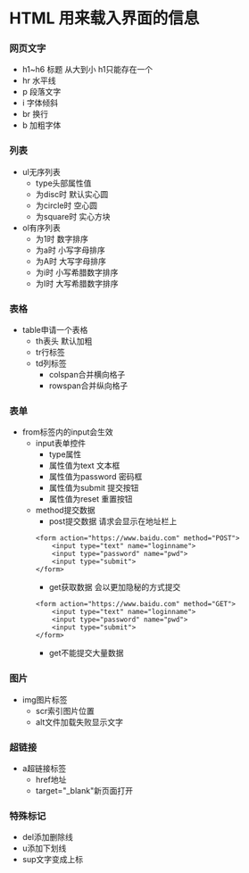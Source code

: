 # HTML 用来载入界面的信息

### 网页文字
+ h1~h6 标题 从大到小 h1只能存在一个
+ hr 水平线
+ p 段落文字
+ i 字体倾斜
+ br 换行
+ b 加粗字体

### 列表
+ ul无序列表
    - type头部属性值
    - 为disc时 默认实心圆
    - 为circle时 空心圆
    - 为square时 实心方块
+ ol有序列表
    - 为1时 数字排序
    - 为a时 小写字母排序
    - 为A时 大写字母排序
    - 为i时 小写希腊数字排序
    - 为I时 大写希腊数字排序

### 表格
+ table申请一个表格
    - th表头 默认加粗
    - tr行标签
    - td列标签
        - colspan合并横向格子
        - rowspan合并纵向格子

### 表单
+ from标签内的input会生效
    - input表单控件
        - type属性
        - 属性值为text 文本框
        - 属性值为password 密码框
        - 属性值为submit 提交按钮
        - 属性值为reset 重置按钮
    - method提交数据
        - post提交数据 请求会显示在地址栏上
        ```
        <form action="https://www.baidu.com" method="POST">
            <input type="text" name="loginname">
            <input type="password" name="pwd">
            <input type="submit">
        </form>
        ```
        - get获取数据 会以更加隐秘的方式提交
        ```
        <form action="https://www.baidu.com" method="GET">
            <input type="text" name="loginname">
            <input type="password" name="pwd">
            <input type="submit">
        </form>
        ```
        - get不能提交大量数据

### 图片
+ img图片标签
    - scr索引图片位置
    - alt文件加载失败显示文字

### 超链接
+ a超链接标签
    - href地址
    - target="_blank"新页面打开

### 特殊标记
+ del添加删除线
+ u添加下划线
+ sup文字变成上标